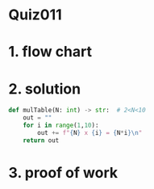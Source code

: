 # Quiz011

# 1. flow chart

# 2. solution
```.py
def mulTable(N: int) -> str:  # 2<N<10
    out = ""
    for i in range(1,10):
        out += f"{N} x {i} = {N*i}\n"
    return out
```
# 3. proof of work
